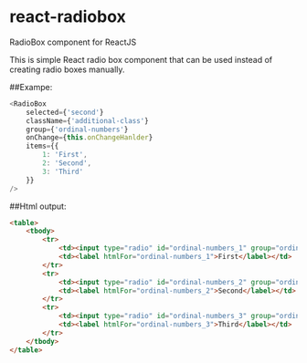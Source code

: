 # react-radiobox
RadioBox component for ReactJS

This is simple React radio box component that can be used instead of creating radio boxes manually. 

##Exampe:

```javascript
<RadioBox
    selected={'second'}
    className={'additional-class'}
    group={'ordinal-numbers'}
    onChange={this.onChangeHanlder}
    items={{
        1: 'First', 
        2: 'Second',
        3: 'Third'
    }}
/>
```

##Html output:
```html
<table>
    <tbody>
        <tr>
            <td><input type="radio" id="ordinal-numbers_1" group="ordinal-numbers" name="ordinal-numbers" value="1" /></td>
            <td><label htmlFor="ordinal-numbers_1">First</label></td>
        </tr>
        <tr>
            <td><input type="radio" id="ordinal-numbers_2" group="ordinal-numbers" name="ordinal-numbers" value="2" checked /></td>
            <td><label htmlFor="ordinal-numbers_2">Second</label></td>
        </tr>
        <tr>
            <td><input type="radio" id="ordinal-numbers_3" group="ordinal-numbers" name="ordinal-numbers" value="3" /></td>
            <td><label htmlFor="ordinal-numbers_3">Third</label></td>
        </tr>
    </tbody>
</table>
```
